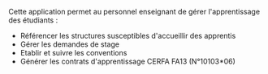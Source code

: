 Cette application permet au personnel enseignant de gérer l'apprentissage des étudiants :
- Référencer les structures susceptibles d'accueillir des apprentis
- Gérer les demandes de stage
- Etablir et suivre les conventions
- Générer les contrats d'apprentissage CERFA FA13 (N°10103\*06)
